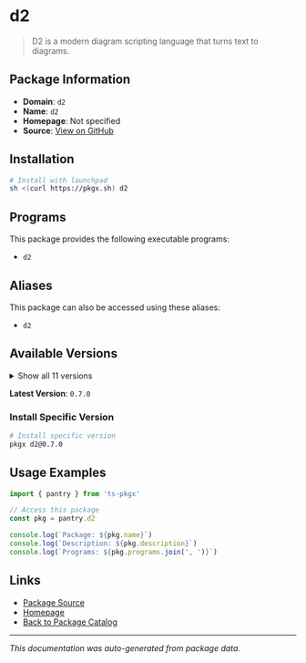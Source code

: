 # d2

> D2 is a modern diagram scripting language that turns text to diagrams.

## Package Information

- **Domain**: `d2`
- **Name**: `d2`
- **Homepage**: Not specified
- **Source**: [View on GitHub](https://github.com/pkgxdev/pantry/tree/main/projects/d2lang.com/package.yml)

## Installation

```bash
# Install with launchpad
sh <(curl https://pkgx.sh) d2
```

## Programs

This package provides the following executable programs:

- `d2`

## Aliases

This package can also be accessed using these aliases:

- `d2`

## Available Versions

<details>
<summary>Show all 11 versions</summary>

- `0.7.0`, `0.6.9`, `0.6.8`, `0.6.7`, `0.6.6`
- `0.6.5`, `0.6.4`, `0.6.3`, `0.6.2`, `0.6.1`
- `0.6.0`

</details>

**Latest Version**: `0.7.0`

### Install Specific Version

```bash
# Install specific version
pkgx d2@0.7.0
```

## Usage Examples

```typescript
import { pantry } from 'ts-pkgx'

// Access this package
const pkg = pantry.d2

console.log(`Package: ${pkg.name}`)
console.log(`Description: ${pkg.description}`)
console.log(`Programs: ${pkg.programs.join(', ')}`)
```

## Links

- [Package Source](https://github.com/pkgxdev/pantry/tree/main/projects/d2lang.com/package.yml)
- [Homepage](#)
- [Back to Package Catalog](../package-catalog.md)

---

*This documentation was auto-generated from package data.*
